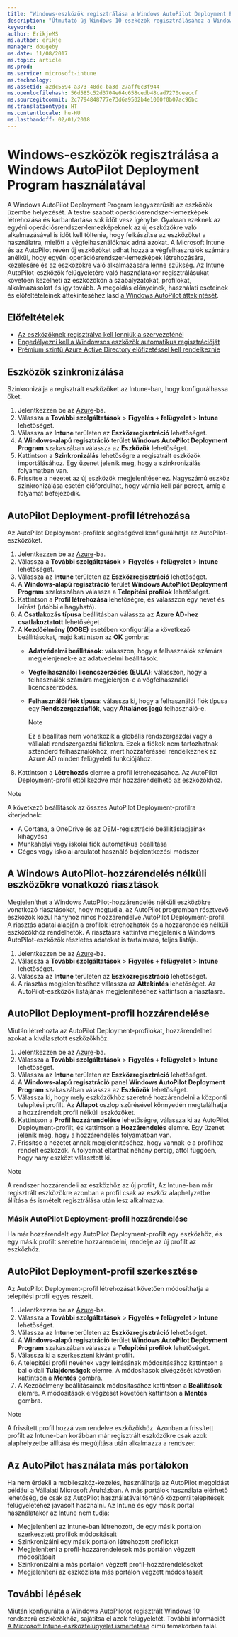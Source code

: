 ```yaml
---
title: "Windows-eszközök regisztrálása a Windows AutoPilot Deployment Program használatával"
description: "Útmutató új Windows 10-eszközök regisztrálásához a Windows AutoPilot Deployment Program használatával."
keywords: 
author: ErikjeMS
ms.author: erikje
manager: dougeby
ms.date: 11/08/2017
ms.topic: article
ms.prod: 
ms.service: microsoft-intune
ms.technology: 
ms.assetid: a2dc5594-a373-48dc-ba3d-27aff0c3f944
ms.openlocfilehash: 56d585c52d3704e64c658cedb48cad7270ceeccf
ms.sourcegitcommit: 2c7794848777e73d6a9502b4e1000f0b07ac96bc
ms.translationtype: HT
ms.contentlocale: hu-HU
ms.lasthandoff: 02/01/2018
---
```

# <a name="enroll-windows-devices-using-windows-autopilot-deployment-program"></a>Windows-eszközök regisztrálása a Windows AutoPilot Deployment Program használatával
A Windows AutoPilot Deployment Program leegyszerűsíti az eszközök üzembe helyezését. A testre szabott operációsrendszer-lemezképek létrehozása és karbantartása sok időt vesz igénybe. Gyakran ezeknek az egyéni operációsrendszer-lemezképeknek az új eszközökre való alkalmazásával is időt kell töltenie, hogy felkészítse az eszközöket a használatra, mielőtt a végfelhasználóknak adná azokat. A Microsoft Intune és az AutoPilot révén új eszközöket adhat hozzá a végfelhasználók számára anélkül, hogy egyéni operációsrendszer-lemezképek létrehozására, kezelésére és az eszközökre való alkalmazására lenne szükség. Az Intune AutoPilot-eszközök felügyeletére való használatakor regisztrálásukat követően kezelheti az eszközökön a szabályzatokat, profilokat, alkalmazásokat és így tovább. A megoldás előnyeinek, használati eseteinek és előfeltételeinek áttekintéséhez lásd [a Windows AutoPilot áttekintését](https://docs.microsoft.com/windows/deployment/windows-10-auto-pilot).

## <a name="prerequisites"></a>Előfeltételek
- [Az eszközöknek regisztrálva kell lenniük a szervezeténél](https://docs.microsoft.com/windows/deployment/windows-autopilot/windows-10-autopilot#device-registration-and-oobe-customization)
- [Engedélyezni kell a Windowsos eszközök automatikus regisztrációját](https://docs.microsoft.com/intune-classic/deploy-use/set-up-windows-device-management-with-microsoft-intune#enable-windows-10-automatic-enrollment)
- [Prémium szintű Azure Active Directory előfizetéssel kell rendelkeznie](https://docs.microsoft.com/azure/active-directory/active-directory-get-started-premium) <!--&#40;[trial subscription](http://go.microsoft.com/fwlink/?LinkID=816845)&#41;-->

## <a name="synchronize-devices"></a>Eszközök szinkronizálása
Szinkronizálja a regisztrált eszközöket az Intune-ban, hogy konfigurálhassa őket.

1. Jelentkezzen be az [Azure](https://portal.azure.com/)-ba.
2. Válassza a **További szolgáltatások** > **Figyelés + felügyelet** > **Intune** lehetőséget.
3. Válassza az **Intune** területen az **Eszközregisztráció** lehetőséget.
4. A **Windows-alapú regisztráció** terület **Windows AutoPilot Deployment Program** szakaszában válassza az **Eszközök** lehetőséget.
5. Kattintson a **Szinkronizálás** lehetőségre a regisztrált eszközök importálásához. Egy üzenet jelenik meg, hogy a szinkronizálás folyamatban van.
6. Frissítse a nézetet az új eszközök megjelenítéséhez. Nagyszámú eszköz szinkronizálása esetén előfordulhat, hogy várnia kell pár percet, amíg a folyamat befejeződik.  

## <a name="create-an-autopilot-deployment-profile"></a>AutoPilot Deployment-profil létrehozása
Az AutoPilot Deployment-profilok segítségével konfigurálhatja az AutoPilot-eszközöket.
1. Jelentkezzen be az [Azure](https://portal.azure.com/)-ba. 
2. Válassza a **További szolgáltatások** > **Figyelés + felügyelet** > **Intune** lehetőséget.
3. Válassza az **Intune** területen az **Eszközregisztráció** lehetőséget.
4. A **Windows-alapú regisztráció** terület **Windows AutoPilot Deployment Program** szakaszában válassza a **Telepítési profilok** lehetőséget.
5. Kattintson a **Profil létrehozása** lehetőségre, és válasszon egy nevet és leírást (utóbbi elhagyható). 
6. A **Csatlakozás típusa** beállításban válassza az **Azure AD-hez csatlakoztatott** lehetőséget.
7. A **Kezdőélmény (OOBE)** esetében konfigurálja a következő beállításokat, majd kattintson az **OK** gombra: 
   - **Adatvédelmi beállítások**: válasszon, hogy a felhasználók számára megjelenjenek-e az adatvédelmi beállítások. 
   - **Végfelhasználói licencszerződés (EULA)**: válasszon, hogy a felhasználók számára megjelenjen-e a végfelhasználói licencszerződés.
   - **Felhasználói fiók típusa**: válassza ki, hogy a felhasználói fiók típusa egy **Rendszergazdafiók**, vagy **Általános jogú** felhasználó-e.

     > [!Note]    
     > Ez a beállítás nem vonatkozik a globális rendszergazdai vagy a vállalati rendszergazdai fiókokra. Ezek a fiókok nem tartozhatnak sztenderd felhasználókhoz, mert hozzáféréssel rendelkeznek az Azure AD minden felügyeleti funkciójához.
8. Kattintson a **Létrehozás** elemre a profil létrehozásához. Az AutoPilot Deployment-profil ettől kezdve már hozzárendelhető az eszközökhöz.
     
> [!Note]    
> A következő beállítások az összes AutoPilot Deployment-profilra kiterjednek:
> - A Cortana, a OneDrive és az OEM-regisztráció beállításlapjainak kihagyása
> - Munkahelyi vagy iskolai fiók automatikus beállítása
> - Céges vagy iskolai arculatot használó bejelentkezési módszer    

## <a name="alerts-for-windows-autopilot-unassigned-devices-----163236---"></a>A Windows AutoPilot-hozzárendelés nélküli eszközökre vonatkozó riasztások <!-- 163236 -->
Megjeleníthet a Windows AutoPilot-hozzárendelés nélküli eszközökre vonatkozó riasztásokat, hogy megtudja, az AutoPilot programban résztvevő eszközök közül hányhoz nincs hozzárendelve AutoPilot Deployment-profil. A riasztás adatai alapján a profilok létrehozhatók és a hozzárendelés nélküli eszközökhöz rendelhetők. A riasztásra kattintva megjelenik a Windows AutoPilot-eszközök részletes adatokat is tartalmazó, teljes listája. 
1. Jelentkezzen be az [Azure](https://portal.azure.com/)-ba. 
2. Válassza a **További szolgáltatások** > **Figyelés + felügyelet** > **Intune** lehetőséget.
3. Válassza az **Intune** területen az **Eszközregisztráció** lehetőséget.
4. A riasztás megjelenítéséhez válassza az **Áttekintés** lehetőséget. Az AutoPilot-eszközök listájának megjelenítéséhez kattintson a riasztásra.  

## <a name="assign-an-autopilot-deployment-profile"></a>AutoPilot Deployment-profil hozzárendelése
Miután létrehozta az AutoPilot Deployment-profilokat, hozzárendelheti azokat a kiválasztott eszközökhöz.

1. Jelentkezzen be az [Azure](https://portal.azure.com/)-ba. 
2. Válassza a **További szolgáltatások** > **Figyelés + felügyelet** > **Intune** lehetőséget.
3. Válassza az **Intune** területen az **Eszközregisztráció** lehetőséget.
4. A **Windows-alapú regisztráció** panel **Windows AutoPilot Deployment Program** szakaszában válassza az **Eszközök** lehetőséget.
5. Válassza ki, hogy mely eszközökhöz szeretné hozzárendelni a központi telepítési profilt. Az **Állapot** oszlop szűrésével könnyedén megtalálhatja a hozzárendelt profil nélküli eszközöket. 
6. Kattintson a **Profil hozzárendelése** lehetőségre, válassza ki az AutoPilot Deployment-profilt, és kattintson a **Hozzárendelés** elemre. Egy üzenet jelenik meg, hogy a hozzárendelés folyamatban van.
7. Frissítse a nézetet annak megjelenítéséhez, hogy vannak-e a profilhoz rendelt eszközök. A folyamat eltarthat néhány percig, attól függően, hogy hány eszközt választott ki. 

> [!Note]
> A rendszer hozzárendeli az eszközhöz az új profilt, Az Intune-ban már regisztrált eszközökre azonban a profil csak az eszköz alaphelyzetbe állítása és ismételt regisztrálása után lesz alkalmazva.

### <a name="assign-a-different-autopilot-deployment-profile"></a>Másik AutoPilot Deployment-profil hozzárendelése
Ha már hozzárendelt egy AutoPilot Deployment-profilt egy eszközhöz, és egy másik profilt szeretne hozzárendelni, rendelje az új profilt az eszközhöz.  

## <a name="edit-an-autopilot-deployment-profile"></a>AutoPilot Deployment-profil szerkesztése 
Az AutoPilot Deployment-profil létrehozását követően módosíthatja a telepítési profil egyes részeit.   
1. Jelentkezzen be az [Azure](https://portal.azure.com/)-ba. 
2. Válassza a **További szolgáltatások** > **Figyelés + felügyelet** > **Intune** lehetőséget.
3. Válassza az **Intune** területen az **Eszközregisztráció** lehetőséget.
4. A **Windows-alapú regisztráció** terület **Windows AutoPilot Deployment Program** szakaszában válassza a **Telepítési profilok** lehetőséget. 
5. Válassza ki a szerkeszteni kívánt profilt. 
6. A telepítési profil nevének vagy leírásának módosításához kattintson a bal oldali **Tulajdonságok** elemre. A módosítások elvégzését követően kattintson a **Mentés** gombra. 
7. A Kezdőélmény beállításainak módosításához kattintson a **Beállítások** elemre. A módosítások elvégzését követően kattintson a **Mentés** gombra. 

> [!NOTE]
> A frissített profil hozzá van rendelve eszközökhöz. Azonban a frissített profilt az Intune-ban korábban már regisztrált eszközökre csak azok alaphelyzetbe állítása és megújítása után alkalmazza a rendszer. 

## <a name="using-autopilot-in-other-portals"></a>Az AutoPilot használata más portálokon
Ha nem érdekli a mobileszköz-kezelés, használhatja az AutoPilot megoldást például a Vállalati Microsoft Áruházban. A más portálok használata elérhető lehetőség, de csak az AutoPilot használatával történő központi telepítések felügyeletéhez javasolt használni. Az Intune és egy másik portál használatakor az Intune nem tudja:
- Megjeleníteni az Intune-ban létrehozott, de egy másik portálon szerkesztett profilok módosításait
- Szinkronizálni egy másik portálon létrehozott profilokat
- Megjeleníteni a profil-hozzárendelések más portálon végzett módosításait
- Szinkronizálni a más portálon végzett profil-hozzárendeléseket
- Megjeleníteni az eszközlista más portálon végzett módosításait

## <a name="next-steps"></a>További lépések
Miután konfigurálta a Windows AutoPilotot regisztrált Windows 10 rendszerű eszközökhöz, sajátítsa el azok felügyeletét. További információt [A Microsoft Intune-eszközfelügyelet ismertetése](https://docs.microsoft.com/intune/device-management) című témakörben talál.